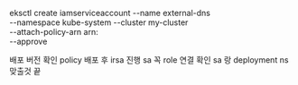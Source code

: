 eksctl create iamserviceaccount --name external-dns \
--namespace kube-system --cluster my-cluster \
--attach-policy-arn arn: \
--approve

배포 버전 확인
policy 배포 후 irsa 진행
sa 꼭 role 연결 확인
sa 랑 deployment ns 맞출것 끝
